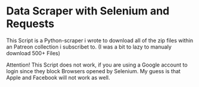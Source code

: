 # Data Scraper with Selenium and Requests

This Script is a Python-scraper i wrote to download all of the zip files within an Patreon collection i subscribet to.
(I was a bit to lazy to manualy download 500+ Files)

Attention!
This Script does not work, if you are using a Google account to login since they block Browsers opened by Selenium.
My guess is that Apple and Facebook will not work as well.